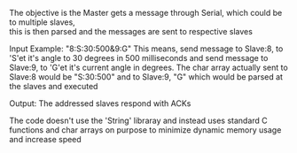 The objective is the Master gets a message through Serial, which could be to multiple slaves,  
this is then parsed and the messages are sent to respective slaves

Input Example: "8:S:30:500&9:G"
This means, send message to Slave:8, to 'S'et it's angle to 30 degrees in 500 milliseconds and 
send message to Slave:9, to 'G'et it's current angle in degrees.
The char array actually sent to Slave:8 would be "S:30:500" and to Slave:9, "G" which would be
parsed at the slaves and executed

Output: The addressed slaves respond with ACKs

The code doesn't use the 'String' libraray and instead uses standard C functions and char arrays
on purpose to minimize dynamic memory usage and increase speed
